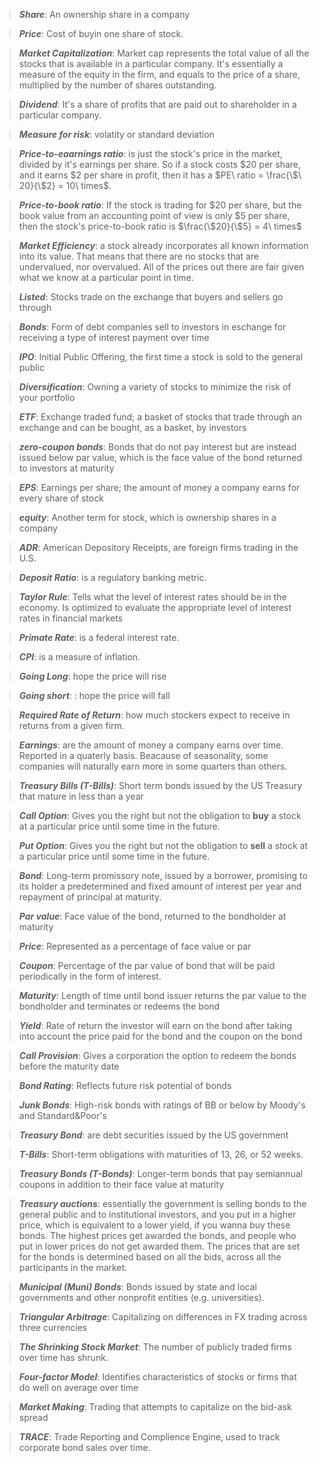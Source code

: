 > **_Share_**: An ownership share in a company

> **_Price_**: Cost of buyin one share of stock.

> **_Market Capitalization_**: Market cap represents the total value of all the stocks that is available in a particular company. It's essentially a measure of the equity in the firm, and equals to the price of a share, multiplied by the number of shares outstanding.

> **_Dividend_**: It's a share of profits that are paid out to shareholder in a particular company.

> **_Measure for risk_**: volatity or standard deviation

> **_Price-to-eaarnings ratio_**: is just the stock's price in the market, divided  by it's earnings per share. So if a stock costs \$20 per share, and it earns \$2 per share in profit, then it has a $PE\ ratio = \frac{\$\ 20}{\$2} = 10\ times$.

> **_Price-to-book ratio_**: If the stock is trading for \$20 per share, but the book value from an accounting point of view is only \$5 per share, then the stock's price-to-book ratio is $\frac{\$20}{\$5} = 4\ times$

> **_Market Efficiency_**: a stock already incorporates all known information into its value. That means that there are no stocks that are undervalued, nor overvalued. All of the prices out there are fair given what we know at a particular point in time.

> **_Listed_**: Stocks trade on the exchange that buyers and sellers go through

> **_Bonds_**: Form of debt companies sell to investors in eschange for receiving a type of interest payment over time

> **_IPO_**: Initial Public Offering, the first time a stock is sold to the general public

> **_Diversification_**: Owning a variety of stocks to minimize the risk of your portfolio

> **_ETF_**: Exchange traded fund; a basket of stocks that trade through an exchange and can be bought, as a basket, by investors

> **_zero-coupon bonds_**: Bonds that do not pay interest but are instead issued below par value, which is the face value of the bond returned to investors at maturity

> **_EPS_**: Earnings per share; the amount of money a company earns for every share of stock

> **_equity_**: Another term for stock, which is ownership shares in a company

>  **_ADR_**: American Depository Receipts, are foreign firms trading in the U.S.

> **_Deposit Ratio_**: is a regulatory banking metric.

> **_Taylor Rule_**: Tells what the level of interest rates should be in the economy. Is optimized to evaluate the appropriate level of interest rates in financial markets

> **_Primate Rate_**: is a federal interest rate.

> **_CPI_**: is a measure of inflation.

> **_Going Long_**: hope the price will rise

> **_Going short_**: : hope the price will fall

> **_Required Rate of Return_**: how much stockers expect to receive in returns from a given firm.

> **_Earnings_**: are the amount of money a company earns over time. Reported in a quaterly basis. Beacause of seasonality, some companies will naturally earn more in some quarters than others.

> **_Treasury Bills (T-Bills)_**: Short term bonds issued by the US Treasury that mature in less than a year

> **_Call Option_**: Gives you the right but not the obligation to **buy** a stock at a particular price until some time in the future.

> **_Put Option_**: Gives you the right but not the obligation to **sell** a stock at a particular price until some time in the future.

> **_Bond_**: Long-term promissory note, issued by a borrower, promising to its holder a predetermined and fixed amount of interest per year and repayment of principal at maturity.

> **_Par value_**: Face value of the bond, returned to the bondholder at maturity

> **_Price_**: Represented as a percentage of face value or par

> **_Coupon_**: Percentage of the par value of bond that will be paid periodically in the form of interest.

> **_Maturity_**: Length of time until bond issuer returns the par value to the bondholder and terminates or redeems the bond

> **_Yield_**: Rate of return the investor will earn on the bond after taking into account the price paid for the bond and the coupon on the bond

> **_Call Provision_**: Gives a corporation the option to redeem the bonds before the maturity date

> **_Bond Rating_**: Reflects future risk potential of bonds

> **_Junk Bonds_**: High-risk bonds with ratings of BB or below by Moody's and Standard&Poor's

> **_Treasury Bond_**: are debt securities issued by the US government

> **_T-Bills_**: Short-term obligations with maturities of 13, 26, or 52 weeks.

> **_Treasury Bonds (T-Bonds)_**: Longer-term bonds that pay semiannual coupons in addition to their face value at maturity

> **_Treasury auctions_**: essentially the government is selling bonds to the general public and to institutional investors, and you put in a higher price, which is equivalent to a lower yield, if you wanna buy these bonds. The highest prices get awarded the bonds, and people who put in lower prices do not get awarded them. The prices that are set for the bonds is determined based on all the bids, across all the participants in the market.

> **_Municipal (Muni) Bonds_**: Bonds issued by state and local governments and other nonprofit entities (e.g. universities).

> **_Triangular Arbitrage_**: Capitalizing on differences in FX trading across three currencies

> **_The Shrinking Stock Market_**: The number of publicly traded firms over time has shrunk.

> **_Four-factor Model_**: Identifies characteristics of stocks or firms that do well on average over time

> **_Market Making_**: Trading that attempts to capitalize on the bid-ask spread

> **_TRACE_**: Trade Reporting and Complience Engine, used to track corporate bond sales over time.
